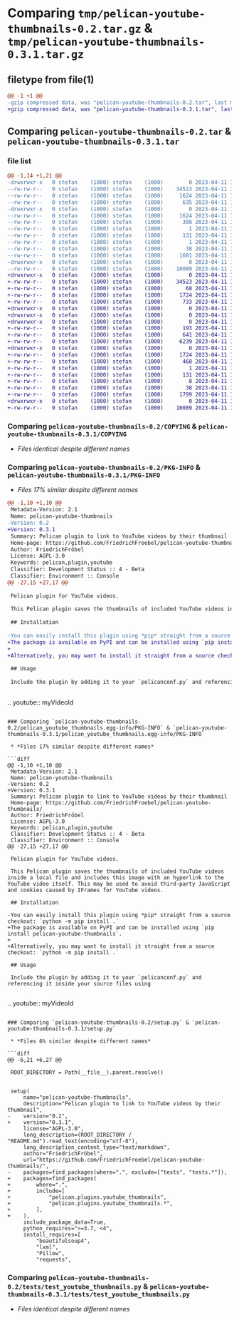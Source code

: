 # Comparing `tmp/pelican-youtube-thumbnails-0.2.tar.gz` & `tmp/pelican-youtube-thumbnails-0.3.1.tar.gz`

## filetype from file(1)

```diff
@@ -1 +1 @@
-gzip compressed data, was "pelican-youtube-thumbnails-0.2.tar", last modified: Tue Apr 11 16:40:49 2023, max compression
+gzip compressed data, was "pelican-youtube-thumbnails-0.3.1.tar", last modified: Tue Apr 11 17:26:21 2023, max compression
```

## Comparing `pelican-youtube-thumbnails-0.2.tar` & `pelican-youtube-thumbnails-0.3.1.tar`

### file list

```diff
@@ -1,14 +1,21 @@
-drwxrwxr-x   0 stefan    (1000) stefan    (1000)        0 2023-04-11 16:40:49.164936 pelican-youtube-thumbnails-0.2/
--rw-rw-r--   0 stefan    (1000) stefan    (1000)    34523 2023-04-11 16:40:27.000000 pelican-youtube-thumbnails-0.2/COPYING
--rw-rw-r--   0 stefan    (1000) stefan    (1000)     1624 2023-04-11 16:40:49.164936 pelican-youtube-thumbnails-0.2/PKG-INFO
--rw-rw-r--   0 stefan    (1000) stefan    (1000)      635 2023-04-11 16:40:27.000000 pelican-youtube-thumbnails-0.2/README.md
-drwxrwxr-x   0 stefan    (1000) stefan    (1000)        0 2023-04-11 16:40:49.164936 pelican-youtube-thumbnails-0.2/pelican_youtube_thumbnails.egg-info/
--rw-rw-r--   0 stefan    (1000) stefan    (1000)     1624 2023-04-11 16:40:49.000000 pelican-youtube-thumbnails-0.2/pelican_youtube_thumbnails.egg-info/PKG-INFO
--rw-rw-r--   0 stefan    (1000) stefan    (1000)      308 2023-04-11 16:40:49.000000 pelican-youtube-thumbnails-0.2/pelican_youtube_thumbnails.egg-info/SOURCES.txt
--rw-rw-r--   0 stefan    (1000) stefan    (1000)        1 2023-04-11 16:40:49.000000 pelican-youtube-thumbnails-0.2/pelican_youtube_thumbnails.egg-info/dependency_links.txt
--rw-rw-r--   0 stefan    (1000) stefan    (1000)      131 2023-04-11 16:40:49.000000 pelican-youtube-thumbnails-0.2/pelican_youtube_thumbnails.egg-info/requires.txt
--rw-rw-r--   0 stefan    (1000) stefan    (1000)        1 2023-04-11 16:40:49.000000 pelican-youtube-thumbnails-0.2/pelican_youtube_thumbnails.egg-info/top_level.txt
--rw-rw-r--   0 stefan    (1000) stefan    (1000)       38 2023-04-11 16:40:49.164936 pelican-youtube-thumbnails-0.2/setup.cfg
--rw-rw-r--   0 stefan    (1000) stefan    (1000)     1681 2023-04-11 16:40:27.000000 pelican-youtube-thumbnails-0.2/setup.py
-drwxrwxr-x   0 stefan    (1000) stefan    (1000)        0 2023-04-11 16:40:49.164936 pelican-youtube-thumbnails-0.2/tests/
--rw-rw-r--   0 stefan    (1000) stefan    (1000)    10089 2023-04-11 16:40:27.000000 pelican-youtube-thumbnails-0.2/tests/test_youtube_thumbnails.py
+drwxrwxr-x   0 stefan    (1000) stefan    (1000)        0 2023-04-11 17:26:21.602357 pelican-youtube-thumbnails-0.3.1/
+-rw-rw-r--   0 stefan    (1000) stefan    (1000)    34523 2023-04-11 16:40:27.000000 pelican-youtube-thumbnails-0.3.1/COPYING
+-rw-rw-r--   0 stefan    (1000) stefan    (1000)       68 2023-04-11 17:13:05.000000 pelican-youtube-thumbnails-0.3.1/MANIFEST.in
+-rw-rw-r--   0 stefan    (1000) stefan    (1000)     1724 2023-04-11 17:26:21.602357 pelican-youtube-thumbnails-0.3.1/PKG-INFO
+-rw-rw-r--   0 stefan    (1000) stefan    (1000)      733 2023-04-11 17:13:05.000000 pelican-youtube-thumbnails-0.3.1/README.md
+drwxrwxr-x   0 stefan    (1000) stefan    (1000)        0 2023-04-11 17:26:21.598357 pelican-youtube-thumbnails-0.3.1/pelican/
+drwxrwxr-x   0 stefan    (1000) stefan    (1000)        0 2023-04-11 17:26:21.598357 pelican-youtube-thumbnails-0.3.1/pelican/plugins/
+drwxrwxr-x   0 stefan    (1000) stefan    (1000)        0 2023-04-11 17:26:21.602357 pelican-youtube-thumbnails-0.3.1/pelican/plugins/youtube_thumbnails/
+-rw-rw-r--   0 stefan    (1000) stefan    (1000)      193 2023-04-11 16:40:27.000000 pelican-youtube-thumbnails-0.3.1/pelican/plugins/youtube_thumbnails/__init__.py
+-rw-rw-r--   0 stefan    (1000) stefan    (1000)      641 2023-04-11 16:40:27.000000 pelican-youtube-thumbnails-0.3.1/pelican/plugins/youtube_thumbnails/logo.png
+-rw-rw-r--   0 stefan    (1000) stefan    (1000)     6239 2023-04-11 17:17:03.000000 pelican-youtube-thumbnails-0.3.1/pelican/plugins/youtube_thumbnails/youtube_thumbnails.py
+drwxrwxr-x   0 stefan    (1000) stefan    (1000)        0 2023-04-11 17:26:21.602357 pelican-youtube-thumbnails-0.3.1/pelican_youtube_thumbnails.egg-info/
+-rw-rw-r--   0 stefan    (1000) stefan    (1000)     1724 2023-04-11 17:26:21.000000 pelican-youtube-thumbnails-0.3.1/pelican_youtube_thumbnails.egg-info/PKG-INFO
+-rw-rw-r--   0 stefan    (1000) stefan    (1000)      468 2023-04-11 17:26:21.000000 pelican-youtube-thumbnails-0.3.1/pelican_youtube_thumbnails.egg-info/SOURCES.txt
+-rw-rw-r--   0 stefan    (1000) stefan    (1000)        1 2023-04-11 17:26:21.000000 pelican-youtube-thumbnails-0.3.1/pelican_youtube_thumbnails.egg-info/dependency_links.txt
+-rw-rw-r--   0 stefan    (1000) stefan    (1000)      131 2023-04-11 17:26:21.000000 pelican-youtube-thumbnails-0.3.1/pelican_youtube_thumbnails.egg-info/requires.txt
+-rw-rw-r--   0 stefan    (1000) stefan    (1000)        8 2023-04-11 17:26:21.000000 pelican-youtube-thumbnails-0.3.1/pelican_youtube_thumbnails.egg-info/top_level.txt
+-rw-rw-r--   0 stefan    (1000) stefan    (1000)       38 2023-04-11 17:26:21.602357 pelican-youtube-thumbnails-0.3.1/setup.cfg
+-rw-rw-r--   0 stefan    (1000) stefan    (1000)     1799 2023-04-11 17:26:12.000000 pelican-youtube-thumbnails-0.3.1/setup.py
+drwxrwxr-x   0 stefan    (1000) stefan    (1000)        0 2023-04-11 17:26:21.602357 pelican-youtube-thumbnails-0.3.1/tests/
+-rw-rw-r--   0 stefan    (1000) stefan    (1000)    10089 2023-04-11 16:40:27.000000 pelican-youtube-thumbnails-0.3.1/tests/test_youtube_thumbnails.py
```

### Comparing `pelican-youtube-thumbnails-0.2/COPYING` & `pelican-youtube-thumbnails-0.3.1/COPYING`

 * *Files identical despite different names*

### Comparing `pelican-youtube-thumbnails-0.2/PKG-INFO` & `pelican-youtube-thumbnails-0.3.1/PKG-INFO`

 * *Files 17% similar despite different names*

```diff
@@ -1,10 +1,10 @@
 Metadata-Version: 2.1
 Name: pelican-youtube-thumbnails
-Version: 0.2
+Version: 0.3.1
 Summary: Pelican plugin to link to YouTube videos by their thumbnail
 Home-page: https://github.com/FriedrichFroebel/pelican-youtube-thumbnails/
 Author: FriedrichFröbel
 License: AGPL-3.0
 Keywords: pelican,plugin,youtube
 Classifier: Development Status :: 4 - Beta
 Classifier: Environment :: Console
@@ -27,15 +27,17 @@
 
 Pelican plugin for YouTube videos.
 
 This Pelican plugin saves the thumbnails of included YouTube videos inside a local file and includes this image with an hyperlink to the YouTube video itself. This may be used to avoid third-party JavaScript and cookies caused by IFrames for YouTube videos.
 
 ## Installation
 
-You can easily install this plugin using *pip* straight from a source checkout: `python -m pip install .`
+The package is available on PyPI and can be installed using `pip install pelican-youtube-thumbnails`.
+
+Alternatively, you may want to install it straight from a source checkout: `python -m pip install .`
 
 ## Usage
 
 Include the plugin by adding it to your `pelicanconf.py` and referencing it inside your source files using
 
 ```
 .. youtube:: myVideoId
```

### Comparing `pelican-youtube-thumbnails-0.2/pelican_youtube_thumbnails.egg-info/PKG-INFO` & `pelican-youtube-thumbnails-0.3.1/pelican_youtube_thumbnails.egg-info/PKG-INFO`

 * *Files 17% similar despite different names*

```diff
@@ -1,10 +1,10 @@
 Metadata-Version: 2.1
 Name: pelican-youtube-thumbnails
-Version: 0.2
+Version: 0.3.1
 Summary: Pelican plugin to link to YouTube videos by their thumbnail
 Home-page: https://github.com/FriedrichFroebel/pelican-youtube-thumbnails/
 Author: FriedrichFröbel
 License: AGPL-3.0
 Keywords: pelican,plugin,youtube
 Classifier: Development Status :: 4 - Beta
 Classifier: Environment :: Console
@@ -27,15 +27,17 @@
 
 Pelican plugin for YouTube videos.
 
 This Pelican plugin saves the thumbnails of included YouTube videos inside a local file and includes this image with an hyperlink to the YouTube video itself. This may be used to avoid third-party JavaScript and cookies caused by IFrames for YouTube videos.
 
 ## Installation
 
-You can easily install this plugin using *pip* straight from a source checkout: `python -m pip install .`
+The package is available on PyPI and can be installed using `pip install pelican-youtube-thumbnails`.
+
+Alternatively, you may want to install it straight from a source checkout: `python -m pip install .`
 
 ## Usage
 
 Include the plugin by adding it to your `pelicanconf.py` and referencing it inside your source files using
 
 ```
 .. youtube:: myVideoId
```

### Comparing `pelican-youtube-thumbnails-0.2/setup.py` & `pelican-youtube-thumbnails-0.3.1/setup.py`

 * *Files 6% similar despite different names*

```diff
@@ -6,21 +6,27 @@
 
 ROOT_DIRECTORY = Path(__file__).parent.resolve()
 
 
 setup(
     name="pelican-youtube-thumbnails",
     description="Pelican plugin to link to YouTube videos by their thumbnail",
-    version="0.2",
+    version="0.3.1",
     license="AGPL-3.0",
     long_description=(ROOT_DIRECTORY / "README.md").read_text(encoding="utf-8"),
     long_description_content_type="text/markdown",
     author="FriedrichFröbel",
     url="https://github.com/FriedrichFroebel/pelican-youtube-thumbnails/",
-    packages=find_packages(where=".", exclude=["tests", "tests.*"]),
+    packages=find_packages(
+        where=".",
+        include=[
+            "pelican.plugins.youtube_thumbnails",
+            "pelican.plugins.youtube_thumbnails.*",
+        ],
+    ),
     include_package_data=True,
     python_requires=">=3.7, <4",
     install_requires=[
         "beautifulsoup4",
         "lxml",
         "Pillow",
         "requests",
```

### Comparing `pelican-youtube-thumbnails-0.2/tests/test_youtube_thumbnails.py` & `pelican-youtube-thumbnails-0.3.1/tests/test_youtube_thumbnails.py`

 * *Files identical despite different names*

